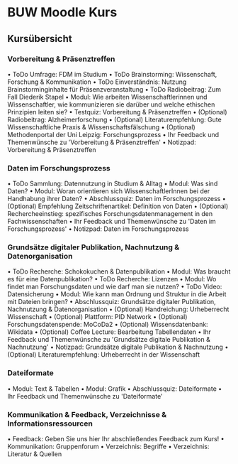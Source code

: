 # BUW Moodle Kurs

## Kursübersicht

### Vorbereitung & Präsenztreffen
•	ToDo Umfrage: FDM im Studium
•	ToDo Brainstorming: Wissenschaft, Forschung & Kommunikation 
•	ToDo Einverständnis: Nutzung Brainstorminginhalte für Präsenzveranstaltung 
•	ToDo Radiobeitrag: Zum Fall Diederik Stapel 
•	Modul: Wie arbeiten Wissenschaftlerinnen und Wissenschaftler, wie kommunizieren sie darüber und welche ethischen Prinzipien leiten sie?
•	Testquiz: Vorbereitung & Präsenztreffen
•	(Optional) Radiobeitrag: Alzheimerforschung 
•	(Optional) Literaturempfehlung: Gute Wissenschaftliche Praxis & Wissenschaftsfälschung 
•	(Optional) Methodenportal der Uni Leipzig: Forschungsprozess 
•	Ihr Feedback und Themenwünsche zu 'Vorbereitung & Präsenztreffen' 
•	Notizpad: Vorbereitung & Präsenztreffen 

### Daten im Forschungsprozess
•	ToDo Sammlung: Datennutzung in Studium & Alltag 
•	Modul: Was sind Daten? 
•	Modul: Woran orientieren sich WissenschaftlerInnen bei der Handhabung ihrer Daten? 
•	Abschlussquiz: Daten im Forschungsprozess 
•	(Optional) Empfehlung Zeitschriftenartikel: Definition von Daten 
•	(Optional) Rechercheeinstieg: spezifisches Forschungsdatenmanagement in den Fachwissenschaften 
•	Ihr Feedback und Themenwünsche zu 'Daten im Forschungsprozess' 
•	Notizpad: Daten im Forschungsprozess 

### Grundsätze digitaler Publikation, Nachnutzung & Datenorganisation
•	ToDo Recherche: Schokokuchen & Datenpublikation 
•	Modul: Was braucht es für eine Datenpublikation? 
•	ToDo Recherche: Lizenzen 
•	Modul: Wo findet man Forschungsdaten und wie darf man sie nutzen?
•	ToDo Video: Datensicherung 
•	Modul: Wie kann man Ordnung und Struktur in die Arbeit mit Dateien bringen? 
•	Abschlussquiz: Grundsätze digitaler Publikation, Nachnutzung & Datenorganisation 
•	(Optional) Handreichung: Urheberrecht Wissenschaft
•	(Optional) Plattform: PID Network 
•	(Optional) Forschungsdatenspende: MoCoDa2 
•	(Optional) Wissensdatenbank: Wikidata 
•	(Optional) Coffee Lecture: Bearbeitung Tabellendaten 
•	Ihr Feedback und Themenwünsche zu 'Grundsätze digitale Publikation & Nachnutzung' 
•	Notizpad: Grundsätze digitale Publikation & Nachnutzung 
•	(Optional) Literaturempfehlung: Urheberrecht in der Wissenschaft

### Dateiformate
•	Modul: Text & Tabellen 
•	Modul: Grafik
•	Abschlussquiz: Dateiformate 
•	Ihr Feedback und Themenwünsche zu 'Dateiformate'

### Kommunikation & Feedback, Verzeichnisse & Informationsressourcen 
•	Feedback: Geben Sie uns hier Ihr abschließendes Feedback zum Kurs!
•	Kommunikation: Gruppenforum
•	Verzeichnis: Begriffe 
•	Verzeichnis: Literatur & Quellen 
